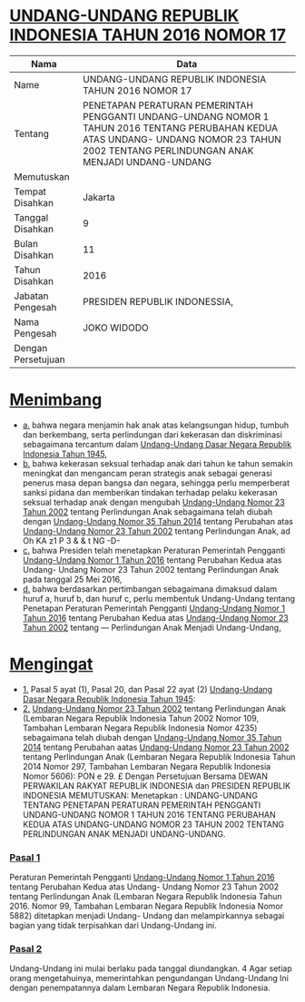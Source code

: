 # [UNDANG-UNDANG REPUBLIK INDONESIA TAHUN 2016 NOMOR 17](http://example.org/legal/peraturan/uu/2016/17)

| Nama | Data |
| ------ | ----- |
|Name|UNDANG-UNDANG REPUBLIK INDONESIA TAHUN 2016 NOMOR 17|
|Tentang| PENETAPAN PERATURAN PEMERINTAH PENGGANTI UNDANG-UNDANG NOMOR 1 TAHUN 2016 TENTANG PERUBAHAN KEDUA ATAS UNDANG- UNDANG NOMOR 23 TAHUN 2002 TENTANG PERLINDUNGAN ANAK MENJADI UNDANG-UNDANG|
|Memutuskan||
|Tempat Disahkan|Jakarta|
|Tanggal Disahkan|9|
|Bulan Disahkan|11|
|Tahun Disahkan|2016|
|Jabatan Pengesah|PRESIDEN REPUBLIK INDONESSIA,|
|Nama Pengesah|JOKO WIDODO|
|Dengan Persetujuan||
# [Menimbang](http://example.org/legal/peraturan/uu/2016/17/menimbang)

* [a.](http://example.org/legal/peraturan/uu/2016/17/menimbang/huruf/a) bahwa negara menjamin hak anak atas kelangsungan hidup, tumbuh dan berkembang, serta perlindungan dari kekerasan dan diskriminasi sebagaimana tercantum dalam [Undang-Undang Dasar Negara Republik Indonesia Tahun 1945](http://example.org/legal/peraturan/uu),
* [b.](http://example.org/legal/peraturan/uu/2016/17/menimbang/huruf/b) bahwa kekerasan seksual terhadap anak dari tahun ke tahun semakin meningkat dan mengancam peran strategis anak sebagai generasi penerus masa depan bangsa dan negara, sehingga perlu memperberat sanksi pidana dan memberikan tindakan terhadap pelaku kekerasan seksual terhadap anak dengan mengubah [Undang-Undang Nomor 23 Tahun 2002](http://example.org/legal/peraturan/uu/2002/23) tentang Perlindungan Anak sebagaimana telah diubah dengan [Undang-Undang Nomor 35 Tahun 2014](http://example.org/legal/peraturan/uu/2014/35) tentang Perubahan atas [Undang-Undang Nomor 23 Tahun 2002](http://example.org/legal/peraturan/uu/2002/23) tentang Perlindungan Anak, ad Oh KA z1 P 3 & & t NG -D-
* [c.](http://example.org/legal/peraturan/uu/2016/17/menimbang/huruf/c) bahwa Presiden telah menetapkan Peraturan Pemerintah Pengganti [Undang-Undang Nomor 1 Tahun 2016](http://example.org/legal/peraturan/uu/2016/1) tentang Perubahan Kedua atas Undang- Undang Nomor 23 Tahun 2002 tentang Perlindungan Anak pada tanggal 25 Mei 2016,
* [d.](http://example.org/legal/peraturan/uu/2016/17/menimbang/huruf/d) bahwa berdasarkan pertimbangan sebagaimana dimaksud dalam huruf a, huruf b, dan huruf c, perlu membentuk Undang-Undang tentang Penetapan Peraturan Pemerintah Pengganti [Undang-Undang Nomor 1 Tahun 2016](http://example.org/legal/peraturan/uu/2016/1) tentang Perubahan Kedua atas [Undang-Undang Nomor 23 Tahun 2002](http://example.org/legal/peraturan/uu/2002/23) tentang — Perlindungan Anak Menjadi Undang-Undang,
# [Mengingat](http://example.org/legal/peraturan/uu/2016/17/mengingat)

* [1.](http://example.org/legal/peraturan/uu/2016/17/mengingat/huruf/0001) Pasal 5 ayat (1), Pasal 20, dan Pasal 22 ayat (2) [Undang-Undang Dasar Negara Republik Indonesia Tahun 1945](http://example.org/legal/peraturan/uu):
* [2.](http://example.org/legal/peraturan/uu/2016/17/mengingat/huruf/0002) [Undang-Undang Nomor 23 Tahun 2002](http://example.org/legal/peraturan/uu/2002/23) tentang Perlindungan Anak (Lembaran Negara Republik Indonesia Tahun 2002 Nomor 109, Tambahan Lembaran Negara Republik Indonesia Nomor 4235) sebagaimana telah diubah dengan [Undang-Undang Nomor 35 Tahun 2014](http://example.org/legal/peraturan/uu/2014/35) tentang Perubahan aatas [Undang-Undang Nomor 23 Tahun 2002](http://example.org/legal/peraturan/uu/2002/23) tentang Perlindungan Anak (Lembaran Negara Republik Indonesia Tahun 2014 Nomor 297, Tambahan Lembaran Negara Republik Indonesia Nomor 5606): PON e 29. £ Dengan Persetujuan Bersama DEWAN PERWAKILAN RAKYAT REPUBLIK INDONESIA dan PRESIDEN REPUBLIK INDONESIA MEMUTUSKAN: Menetapkan : UNDANG-UNDANG TENTANG PENETAPAN PERATURAN PEMERINTAH PENGGANTI UNDANG-UNDANG NOMOR 1 TAHUN 2016 TENTANG PERUBAHAN KEDUA ATAS UNDANG-UNDANG NOMOR 23 TAHUN 2002 TENTANG PERLINDUNGAN ANAK MENJADI UNDANG-UNDANG.

### [Pasal 1](http://example.org/legal/peraturan/uu/2016/17/pasal/0001)
Peraturan Pemerintah Pengganti [Undang-Undang Nomor 1 Tahun 2016](http://example.org/legal/peraturan/uu/2016/1) tentang Perubahan Kedua atas Undang- Undang Nomor 23 Tahun 2002 tentang Perlindungan Anak (Lembaran Negara Republik Indonesia Tahun 2016. Nomor 99, Tambahan Lembaran Negara Republik Indonesia Nomor 5882) ditetapkan menjadi Undang- Undang dan melampirkannya sebagai bagian yang tidak terpisahkan dari Undang-Undang ini.


### [Pasal 2](http://example.org/legal/peraturan/uu/2016/17/pasal/0002)
Undang-Undang ini mulai berlaku pada tanggal diundangkan. 4 Agar setiap orang mengetahuinya, memerintahkan pengundangan Undang-Undang Ini dengan penempatannya dalam Lembaran Negara Republik Indonesia.
